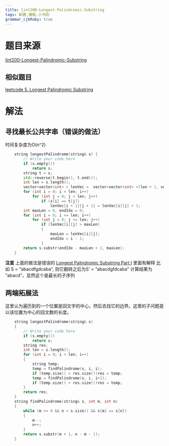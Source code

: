 ```yaml
---
title: lint200-Longest-Palindromic-Substring
tags: 新建,模板,小书匠
grammar_cjkRuby: true
---
```


# 题目来源 
[lint200-Longest-Palindromic-Substring](http://www.lintcode.com/en/problem/longest-palindromic-substring/)
## 相似题目

[leetcode 5. Longest Palindromic Substring](https://leetcode.com/problems/longest-palindromic-substring/)
# 解法 

## 寻找最长公共字串（错误的做法） 

时间复杂度为O(n^2)
```cpp
    string longestPalindrome(string& s) {
        // Write your code here
        if (s.empty())
            return s;
        string t = s;
        std::reverse(t.begin(), t.end());
        int len = s.length();
        vector<vector<int> > lenVec =  vector<vector<int> >(len + 1, vector<int>(len + 1, 0));
        for (int i = 0; i < len; i++)
            for (int j = 0; j < len; j++)
                if (s[i] == t[j])
                    lenVec[i + 1][j + 1] = lenVec[i][j] + 1;
        int maxLen = 0, endIdx = 0;
        for (int i = 0; i <= len; i++)
            for (int j = 0; j <= len; j++)
                if (lenVec[i][j] > maxLen)
                {
                    maxLen = lenVec[i][j];
                    endIdx = i - 1;
                }    
        return s.substr(endIdx - maxLen + 1, maxLen);                    
    }
```
**注意** 上面的做法是错误的 
[Longest Palindromic Substring Part I](http://articles.leetcode.com/longest-palindromic-substring-part-i)
里面有解释
比如 S = “abacdfgdcaba”, 则它翻转之后为S’ = “abacdgfdcaba”  计算结果为 “abacd”，显然这个是最长的子序列
## 两端拓展法
这里认为遍历到的一个位置是回文字的中心，然后去找它的边界。这里的子问题是以该位置为中心的回文数的长度。
```cpp
    string longestPalindrome(string& s) 
    {
        // Write your code here
        if (s.empty())
            return s;
        string res;
        int len = s.length();
        for (int i = 0; i < len; i++)
        {
            string temp;
            temp = findPalindrome(s, i, i);
            if (temp.size() > res.size())res = temp;
            temp = findPalindrome(s, i, i+1);
            if (temp.size() > res.size())res = temp;
        }
        return res;
    }
    string findPalindrome(string& s, int m, int n)
    {
        while (m >= 0 && n < s.size() && s[m] == s[n])
        {
            m--;
            n++;
        }
        return s.substr(m + 1, n - m - 1);
    }
```





